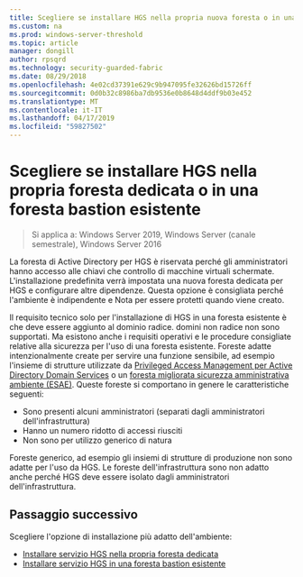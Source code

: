 ```yaml
---
title: Scegliere se installare HGS nella propria nuova foresta o in una foresta bastion esistente
ms.custom: na
ms.prod: windows-server-threshold
ms.topic: article
manager: dongill
author: rpsqrd
ms.technology: security-guarded-fabric
ms.date: 08/29/2018
ms.openlocfilehash: 4e02cd37391e629c9b947095fe32626bd15726ff
ms.sourcegitcommit: 0d0b32c8986ba7db9536e0b8648d4ddf9b03e452
ms.translationtype: MT
ms.contentlocale: it-IT
ms.lasthandoff: 04/17/2019
ms.locfileid: "59827502"
---
```

# <a name="choose-whether-to-install-hgs-in-its-own-dedicated-forest-or-in-an-existing-bastion-forest"></a>Scegliere se installare HGS nella propria foresta dedicata o in una foresta bastion esistente

>Si applica a: Windows Server 2019, Windows Server (canale semestrale), Windows Server 2016


La foresta di Active Directory per HGS è riservata perché gli amministratori hanno accesso alle chiavi che controllo di macchine virtuali schermate. L'installazione predefinita verrà impostata una nuova foresta dedicata per HGS e configurare altre dipendenze. Questa opzione è consigliata perché l'ambiente è indipendente e Nota per essere protetti quando viene creato. 

Il requisito tecnico solo per l'installazione di HGS in una foresta esistente è che deve essere aggiunto al dominio radice. domini non radice non sono supportati. Ma esistono anche i requisiti operativi e le procedure consigliate relative alla sicurezza per l'uso di una foresta esistente. Foreste adatte intenzionalmente create per servire una funzione sensibile, ad esempio l'insieme di strutture utilizzate da [Privileged Access Management per Active Directory Domain Services](https://docs.microsoft.com/microsoft-identity-manager/pam/privileged-identity-management-for-active-directory-domain-services) o un [foresta migliorata sicurezza amministrativa ambiente (ESAE)](https://technet.microsoft.com/windows-server-docs/security/securing-privileged-access/securing-privileged-access-reference-material#ESAE_BM). Queste foreste si comportano in genere le caratteristiche seguenti:

- Sono presenti alcuni amministratori (separati dagli amministratori dell'infrastruttura)
- Hanno un numero ridotto di accessi riusciti
- Non sono per utilizzo generico di natura 

Foreste generico, ad esempio gli insiemi di strutture di produzione non sono adatte per l'uso da HGS. Le foreste dell'infrastruttura sono non adatto anche perché HGS deve essere isolato dagli amministratori dell'infrastruttura.

## <a name="next-step"></a>Passaggio successivo

Scegliere l'opzione di installazione più adatto dell'ambiente:

- [Installare servizio HGS nella propria foresta dedicata](guarded-fabric-install-hgs-default.md)
- [Installare servizio HGS in una foresta bastion esistente](guarded-fabric-install-hgs-in-a-bastion-forest.md)



